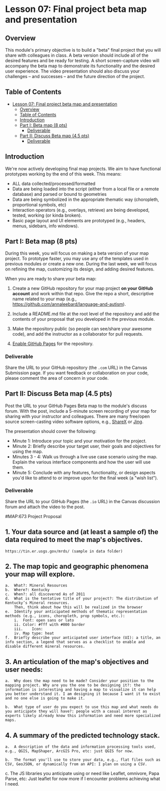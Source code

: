 # Lesson 07: Final project beta map and presentation

## Overview

This module's primary objective is to build a "beta" final project that you will share with colleagues in class. A beta version should include all of the desired features and be ready for testing. A short screen-capture video will accompany the beta map to demonstrate its functionality and the desired user experience. The video presentation should also discuss your challenges – and successes – and the future direction of the project. 

## Table of Contents

<!-- TOC -->

- [Lesson 07: Final project beta map and presentation](#lesson-07-final-project-beta-map-and-presentation)
    - [Overview](#overview)
    - [Table of Contents](#table-of-contents)
    - [Introduction](#introduction)
    - [Part I: Beta map (8 pts)](#part-i-beta-map-8-pts)
        - [Deliverable](#deliverable)
    - [Part II: Discuss Beta map (4.5 pts)](#part-ii-discuss-beta-map-45-pts)
        - [Deliverable](#deliverable-1)

<!-- /TOC -->

## Introduction

We're now actively developing final map projects. We aim to have functional prototypes working by the end of this week. This means:

* ALL data collected/processed/formatted
* Data are being loaded into the script (either from a local file or a remote database) and parsed or bound to geometries
* Data are being symbolized in the appropriate thematic way (choropleth, proportional symbols, etc)
* Interaction operators (e.g., overlays, retrieve) are being developed, tested, working (or kinda broken).
* Basic page layout and UI elements are prototyped (e.g., headers, menus, sidebars, info windows).

## Part I: Beta map (8 pts)

During this week, you will focus on making a beta version of your map project. To prototype faster, you may use any of the templates used in previous modules or create a new one. During the last week, we will focus on refining the map, customizing its design, and adding desired features.

When you are ready to share your beta map:

1. Create a new GitHub repository for your map project **on your GitHub account** and work within that repo. Give the repo a short, descriptive name related to your map (e.g., https://github.com/annaleebard/language-and-autism). 

2. Include a README.md file at the root level of the repository and add the contents of your proposal that you developed in the previous module.
 
3. Make the repository public (so people can see/share your awesome code), and add the instructor as a collaborator for pull requests. 

4. [Enable GitHub Pages](https://docs.github.com/en/pages/quickstart) for the repository.


### Deliverable

Share the URL to your GitHub repository (the `.com` URL) in the Canvas Submission page. If you want feedback or collaboration on your code, please comment the area of concern in your code. 

## Part II: Discuss Beta map (4.5 pts)

Post the URL to your GitHub Pages Beta map to the module's discuss forum. With the post, include a 5-minute screen recording of your map for sharing with your instructor and colleagues. There are many free/open source screen-casting video software options, e.g., [ShareX](https://getsharex.com/) or [Jing](https://www.techsmith.com/jing-tool.html).

The presentation should cover the following:

* Minute 1: Introduce your topic and your motivation for the project.
* Minute 2: Briefly describe your target user, their goals and objectives for using the map.
* Minutes 3 - 4: Walk us through a live use case scenario using the map. Explain the various interface components and how the user will use them.
* Minute 5: Conclude with any features, functionality, or design aspects you'd like to attend to or improve upon for the final week (a "wish list").

### Deliverable

Share the URL to your GitHub Pages (the `.io` URL) in the Canvas discussion forum and attach the video to the post. 



#MAP:673 Project Proposal
## 1.	Your data source and (at least a sample of) the data required to meet the map's objectives. 
 	https://tin.er.usgs.gov/mrds/ (sample in data folder)
## 2.	The map topic and geographic phenomena your map will explore.
    a.	What?: Mineral Resources
    b.	Where?: Kentucky
    c.	When?: all discovered As of 2011
    d.	What is the tentative title of your project?: The distribution of Kentucky’s Mineral resources.
        Then, think about how this will be realized in the browser
    e.	Identify your anticipated methods of thematic representation methods (e.g., icons, choropleth, prop symbols, etc.): 
        i.	Font: open sans or lato
        ii.	Color: #fff with #000 border
        iii.	Icon:  
        iv.	Map type: heat
    f.	Briefly describe your anticipated user interface (UI): a title, an info section, a legend that serves as a checklist to enable and disable different mineral resources. 

## 3.	An articulation of the map's objectives and user needs: 
    a.	Why does the map need to be made? Consider your position to the mapping project. Why are you the one to be designing it?: the information is interesting and having a map to visualize it can help you better understand it. I am designing it because I want it to exist and no one else is going to make it.                      

    b.	What type of user do you expect to use this map and what needs do you anticipate they will have?: people with a casual interest as experts likely already know this information and need more specialized maps. 






## 4.	A summary of the predicted technology stack.
    a.	A description of the data and information processing tools used, e.g., QGIS, MapShaper, ArcGIS Pro, etc: just QGIS for now.

    b.	The format you'll use to store your data, e.g., flat files such as CSV, GeoJSON, or dynamically from an API: I plan on using a CSV.

c.	The JS libraries you anticipate using or need like Leaflet, omnivore, Papa Parse, etc: Just leaflet for now more if I encounter problems achieving what I need.

